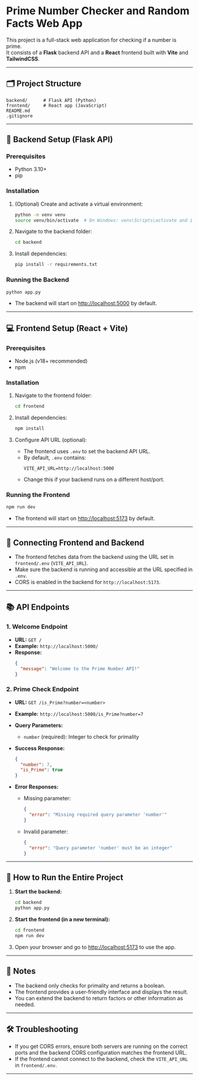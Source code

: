 # Prime Number Checker and Random Facts Web App

This project is a full-stack web application for checking if a number is prime.  
It consists of a **Flask** backend API and a **React** frontend built with **Vite** and **TailwindCSS**.

---

## 🗂️ Project Structure

```
backend/      # Flask API (Python)
frontend/     # React app (JavaScript)
README.md
.gitignore
```

---

## 🚀 Backend Setup (Flask API)

### Prerequisites

- Python 3.10+
- pip

### Installation

1. (Optional) Create and activate a virtual environment:
   ```sh
   python -m venv venv
   source venv/bin/activate  # On Windows: venv\Scripts\activate and if it doesn't work, try: cd venv\Scripts and then ./activate
   ```

2. Navigate to the backend folder:
   ```sh
   cd backend
   ```

3. Install dependencies:
   ```sh
   pip install -r requirements.txt
   ```

### Running the Backend

```sh
python app.py
```

- The backend will start on [http://localhost:5000](http://localhost:5000) by default.

---

## 💻 Frontend Setup (React + Vite)

### Prerequisites

- Node.js (v18+ recommended)
- npm

### Installation

1. Navigate to the frontend folder:
   ```sh
   cd frontend
   ```

2. Install dependencies:
   ```sh
   npm install
   ```

3. Configure API URL (optional):

   - The frontend uses `.env` to set the backend API URL.
   - By default, `.env` contains:
     ```
     VITE_API_URL=http://localhost:5000
     ```
   - Change this if your backend runs on a different host/port.

### Running the Frontend

```sh
npm run dev
```

- The frontend will start on [http://localhost:5173](http://localhost:5173) by default.

---

## 🔗 Connecting Frontend and Backend

- The frontend fetches data from the backend using the URL set in `frontend/.env` (`VITE_API_URL`).
- Make sure the backend is running and accessible at the URL specified in `.env`.
- CORS is enabled in the backend for `http://localhost:5173`.

---

## 📚 API Endpoints

### 1. Welcome Endpoint

- **URL:** `GET /`
- **Example:** `http://localhost:5000/`
- **Response:**
  ```json
  {
    "message": "Welcome to the Prime Number API!"
  }
  ```

### 2. Prime Check Endpoint

- **URL:** `GET /is_Prime?number=<number>`
- **Example:** `http://localhost:5000/is_Prime?number=7`
- **Query Parameters:**
  - `number` (required): Integer to check for primality

- **Success Response:**
  ```json
  {
    "number": 7,
    "is_Prime": true
  }
  ```

- **Error Responses:**
  - Missing parameter:
    ```json
    {
      "error": "Missing required query parameter 'number'"
    }
    ```
  - Invalid parameter:
    ```json
    {
      "error": "Query parameter 'number' must be an integer"
    }
    ```

---

## 🏃 How to Run the Entire Project

1. **Start the backend:**
   ```sh
   cd backend
   python app.py
   ```

2. **Start the frontend (in a new terminal):**
   ```sh
   cd frontend
   npm run dev
   ```

3. Open your browser and go to [http://localhost:5173](http://localhost:5173) to use the app.

---

## 📝 Notes

- The backend only checks for primality and returns a boolean.
- The frontend provides a user-friendly interface and displays the result.
- You can extend the backend to return factors or other information as needed.

---

## 🛠️ Troubleshooting

- If you get CORS errors, ensure both servers are running on the correct ports and the backend CORS configuration matches the frontend URL.
- If the frontend cannot connect to the backend, check the `VITE_API_URL` in `frontend/.env`.

---

